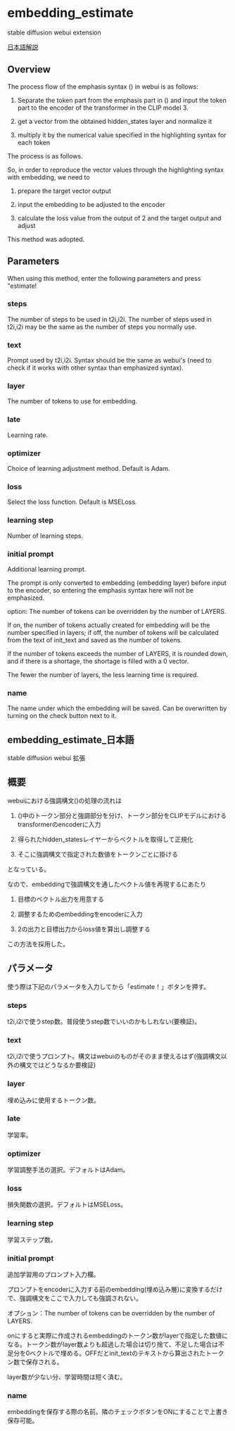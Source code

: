 # embedding_estimate

stable diffusion webui extension

[日本語解説](#embedding_estimate_日本語)

## Overview
The process flow of the emphasis syntax () in webui is as follows: 

1. Separate the token part from the emphasis part in () and input the token part to the encoder of the transformer in the CLIP model 3.

3. get a vector from the obtained hidden_states layer and normalize it

4. multiply it by the numerical value specified in the highlighting syntax for each token

The process is as follows.

So, in order to reproduce the vector values through the highlighting syntax with embedding, we need to

1. prepare the target vector output

2. input the embedding to be adjusted to the encoder

3. calculate the loss value from the output of 2 and the target output and adjust

This method was adopted.

## Parameters

When using this method, enter the following parameters and press "estimate!

### steps

The number of steps to be used in t2i,i2i. The number of steps used in t2i,i2i may be the same as the number of steps you normally use.

### text

Prompt used by t2i,i2i. Syntax should be the same as webui's (need to check if it works with other syntax than emphasized syntax).

### layer

The number of tokens to use for embedding.

### late

Learning rate.

### optimizer

Choice of learning adjustment method. Default is Adam.

### loss

Select the loss function. Default is MSELoss.

### learning step

Number of learning steps.

### initial prompt

Additional learning prompt.

The prompt is only converted to embedding (embedding layer) before input to the encoder, so entering the emphasis syntax here will not be emphasized.

option: The number of tokens can be overridden by the number of LAYERS.

If on, the number of tokens actually created for embedding will be the number specified in layers; if off, the number of tokens will be calculated from the text of init_text and saved as the number of tokens.

If the number of tokens exceeds the number of LAYERS, it is rounded down, and if there is a shortage, the shortage is filled with a 0 vector.

The fewer the number of layers, the less learning time is required.


### name

The name under which the embedding will be saved. Can be overwritten by turning on the check button next to it.


## embedding_estimate_日本語

stable diffusion webui 拡張

## 概要
webuiにおける強調構文()の処理の流れは

1. ()中のトークン部分と強調部分を分け、トークン部分をCLIPモデルにおけるtransformerのencoderに入力

3. 得られたhidden_statesレイヤーからベクトルを取得して正規化

4. そこに強調構文で指定された数値をトークンごとに掛ける

となっている。

なので、embeddingで強調構文を通したベクトル値を再現するにあたり

1. 目標のベクトル出力を用意する

2. 調整するためのembeddingをencoderに入力

3. 2の出力と目標出力からloss値を算出し調整する

この方法を採用した。

## パラメータ

使う際は下記のパラメータを入力してから「estimate！」ボタンを押す。

### steps

t2i,i2iで使うstep数。普段使うstep数でいいのかもしれない(要検証)。

### text

t2i,i2iで使うプロンプト。構文はwebuiのものがそのまま使えるはず(強調構文以外の構文ではどうなるか要検証)

### layer

埋め込みに使用するトークン数。

### late

学習率。

### optimizer

学習調整手法の選択。デフォルトはAdam。

### loss

損失関数の選択。デフォルトはMSELoss。

### learning step

学習ステップ数。

### initial prompt

追加学習用のプロンプト入力欄。

プロンプトをencoderに入力する前のembedding(埋め込み層)に変換するだけで、強調構文をここで入力しても強調されない。

オプション：The number of tokens can be overridden by the number of LAYERS.

onにすると実際に作成されるembeddingのトークン数がlayerで指定した数値になる。トークン数がlayer数よりも超過した場合は切り捨て、不足した場合は不足分を0ベクトルで埋める。OFFだとinit_textのテキストから算出されたトークン数で保存される。

layer数が少ない分、学習時間は短く済む。

### name

embeddingを保存する際の名前。隣のチェックボタンをONにすることで上書き保存可能。





